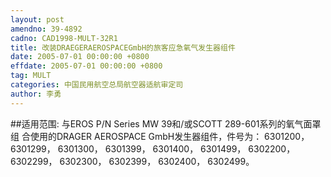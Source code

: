 ```yaml
---
layout: post
amendno: 39-4892
cadno: CAD1998-MULT-32R1
title: 改装DRAEGERAEROSPACEGmbH的旅客应急氧气发生器组件
date: 2005-07-01 00:00:00 +0800
effdate: 2005-07-01 00:00:00 +0800
tag: MULT
categories: 中国民用航空总局航空器适航审定司
author: 李勇
---
```


##适用范围:
与EROS P/N Series MW 39和/或SCOTT  289-601系列的氧气面罩组
合使用的DRAGER AEROSPACE GmbH发生器组件，件号为：   6301200， 6301299， 6301300， 6301399， 6301400， 6301499，  6302200， 6302299， 6302300， 6302399， 6302400， 6302499。

